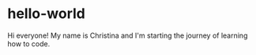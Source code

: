 # hello-world
Hi everyone! My name is Christina and I'm starting the journey of learning how to code. 
